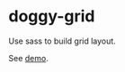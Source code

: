 # doggy-grid

Use sass to build grid layout.

See [demo](http://doggyframe.github.io/doggy-grid/index.html).

